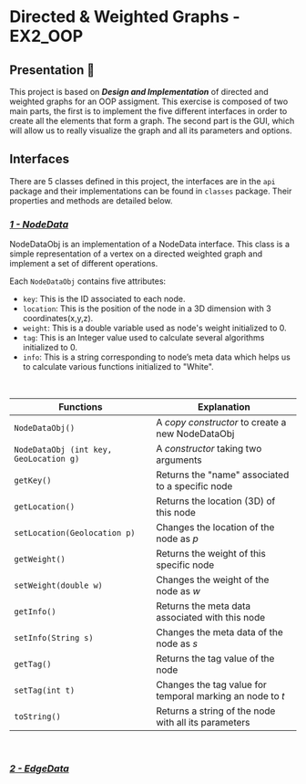# Directed & Weighted Graphs - EX2_OOP

## Presentation 📌

This project is based on ***Design and Implementation*** of directed and weighted graphs for an OOP assigment. This exercise is composed of two main parts, the first is to
implement the five different interfaces in order to create all the elements that form a graph. The second part is the GUI, which will allow us to really visualize 
the graph and all its parameters and options. 

## Interfaces

There are 5 classes defined in this project, the interfaces are in the ```api``` package and their implementations can be found in ```classes``` package. Their properties and 
methods are detailed below.

### <ins>***1 - NodeData***<ins>


NodeDataObj is an implementation of a NodeData interface. This class is a simple representation of a vertex on a directed weighted graph and implement a set of different
operations.

Each ```NodeDataObj``` contains five attributes:

  - ```key```: This is the ID associated to each node.
  - ```location```: This is the position of the node in a 3D dimension with 3 coordinates(x,y,z).
  - ```weight```: This is a double variable used as node's weight initialized to 0. 
  - ```tag```: This is an Integer value used to calculate several algorithms initialized to 0.
  - ```info```: This is a string corresponding to node’s meta data which helps us to calculate various functions initialized to "White".
  
<br />
  
  | **Functions**      |    **Explanation**        |
|-----------------|-----------------------|
| `NodeDataObj()` | A *copy constructor* to create a new NodeDataObj |
| `NodeDataObj (int key, GeoLocation g)` | A *constructor* taking two arguments |
| `getKey()` | Returns the "name" associated to a specific node |
| `getLocation()` | Returns the location (3D) of this node |
| `setLocation(Geolocation p)` | Changes the location of the node as *p*  |
| `getWeight()` | Returns the weight of this specific node |
| `setWeight(double w)` | Changes the weight of the node as *w* |
| `getInfo()` | Returns the meta data associated with this node |
| `setInfo(String s)` | Changes the meta data of the node as *s* |
| `getTag()` | Returns the tag value of the node |
| `setTag(int t)` | Changes the tag value for temporal marking an node to *t* |
| `toString()` | Returns a string of the node with all its parameters |

<br />

### <ins>***2 - EdgeData***<ins>
